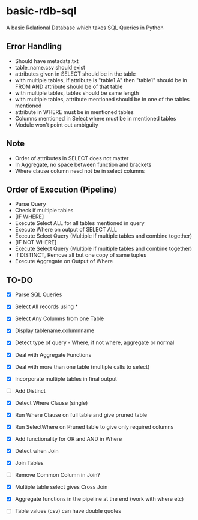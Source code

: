# basic-rdb-sql
A basic Relational Database which takes SQL Queries in Python

## Error Handling
- Should have metadata.txt
- table_name.csv should exist
- attributes given in SELECT should be in the table
- with multiple tables, if attribute is "table1.A" then "table1" should be in FROM AND attribute should be of that table
- with multiple tables, tables should be same length
- with multiple tables, attribute mentioned should be in one of the tables mentioned
- attribute in WHERE must be in mentioned tables
- Columns mentioned in Select where must be in mentioned tables
- Module won't point out ambiguity

## Note
- Order of attributes in SELECT does not matter
- In Aggregate, no space between function and brackets
- Where clause column need not be in select columns

## Order of Execution (Pipeline)
- Parse Query
- Check if multiple tables
- [IF WHERE]
- Execute Select ALL for all tables mentioned in query
- Execute Where on output of SELECT ALL
- Execute Select Query (Multiple if multiple tables and combine together)
- [IF NOT WHERE]
- Execute Select Query (Multiple if multiple tables and combine together)
- If DISTINCT, Remove all but one copy of same tuples
- Execute Aggregate on Output of Where

## TO-DO
- [x] Parse SQL Queries
- [x] Select All records using *
- [x] Select Any Columns from one Table
- [x] Display tablename.columnname
- [x] Detect type of query - Where, if not where, aggregate or normal
- [x] Deal with Aggregate Functions
- [x] Deal with more than one table (multiple calls to select)
- [x] Incorporate multiple tables in final output
- [ ] Add Distinct
- [x] Detect Where Clause (single)
- [x] Run Where Clause on full table and give pruned table
- [x] Run SelectWhere on Pruned table to give only required columns
- [x] Add functionality for OR and AND in Where
- [x] Detect when Join
- [x] Join Tables
- [ ] Remove Common Column in Join?
- [x] Multiple table select gives Cross Join
- [x] Aggregate functions in the pipeline at the end (work with where etc)
- [ ] Table values (csv) can have double quotes
 